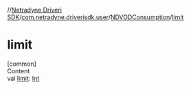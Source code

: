 //[Netradyne Driveri SDK](../../index.md)/[com.netradyne.driverisdk.user](../index.md)/[NDVODConsumption](index.md)/[limit](limit.md)



# limit  
[common]  
Content  
val [limit](limit.md): [Int](https://kotlinlang.org/api/latest/jvm/stdlib/kotlin/-int/index.html)  



